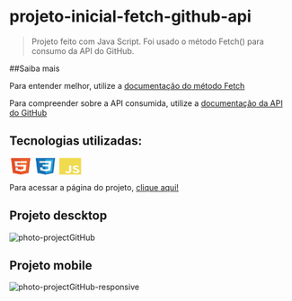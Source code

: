 # projeto-inicial-fetch-github-api
> Projeto feito com Java Script. Foi usado o método Fetch() para consumo da API do GitHub.

##Saiba mais

Para entender melhor, utilize a [documentação do método Fetch](https://developer.mozilla.org/pt-BR/docs/Web/API/fetch)

Para compreender sobre a API consumida, utilize a [documentação da API do GitHub](https://docs.github.com/pt/rest/guides/getting-started-with-the-rest-api?apiVersion=2022-11-28&tool=javascript)

## Tecnologias utilizadas:
<img align="center" alt="HTML" height="30" width="40" src="https://raw.githubusercontent.com/devicons/devicon/master/icons/html5/html5-original.svg">
<img align="center" alt="CSS" height="30" width="40" src="https://raw.githubusercontent.com/devicons/devicon/master/icons/css3/css3-original.svg">
<img align="center" alt="Js" height="30" width="40" src="https://raw.githubusercontent.com/devicons/devicon/master/icons/javascript/javascript-plain.svg">

Para acessar a página do projeto, [clique aqui!](https://isac-ss.github.io/Search-Engine-repositories-github.io/) 

## Projeto descktop
![photo-projectGitHub](https://user-images.githubusercontent.com/108199274/223114241-09ee5b24-208a-4b95-8084-2a2e0609d623.jpeg)

## Projeto mobile
![photo-projectGitHub-responsive](https://user-images.githubusercontent.com/108199274/223116280-2489d8c8-2f14-4744-b487-f418510c16b3.jpeg)


